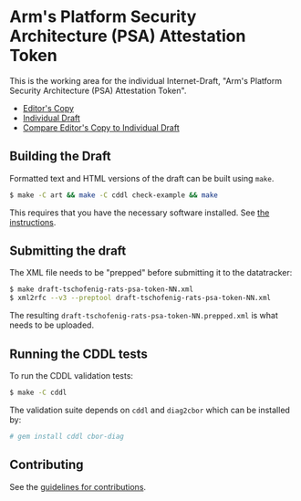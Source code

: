 # Arm's Platform Security Architecture (PSA) Attestation Token

This is the working area for the individual Internet-Draft, "Arm's Platform Security Architecture (PSA) Attestation Token".

* [Editor's Copy](https://thomas-fossati.github.io/draft-psa-token/#go.draft-tschofenig-rats-psa-token.html)
* [Individual Draft](https://tools.ietf.org/html/draft-tschofenig-rats-psa-token)
* [Compare Editor's Copy to Individual Draft](https://thomas-fossati.github.io/draft-psa-token/#go.draft-tschofenig-rats-psa-token.diff)

## Building the Draft

Formatted text and HTML versions of the draft can be built using `make`.

```sh
$ make -C art && make -C cddl check-example && make
```

This requires that you have the necessary software installed.  See
[the instructions](https://github.com/martinthomson/i-d-template/blob/master/doc/SETUP.md).

## Submitting the draft

The XML file needs to be "prepped" before submitting it to the datatracker:

```sh
$ make draft-tschofenig-rats-psa-token-NN.xml
$ xml2rfc --v3 --preptool draft-tschofenig-rats-psa-token-NN.xml
```

The resulting `draft-tschofenig-rats-psa-token-NN.prepped.xml` is what needs to be uploaded.

## Running the CDDL tests

To run the CDDL validation tests:

```sh
$ make -C cddl
```

The validation suite depends on `cddl` and `diag2cbor` which can be installed by:
```sh
# gem install cddl cbor-diag

```

## Contributing

See the
[guidelines for contributions](https://github.com/thomas-fossati/draft-psa-token/blob/master/CONTRIBUTING.md).
